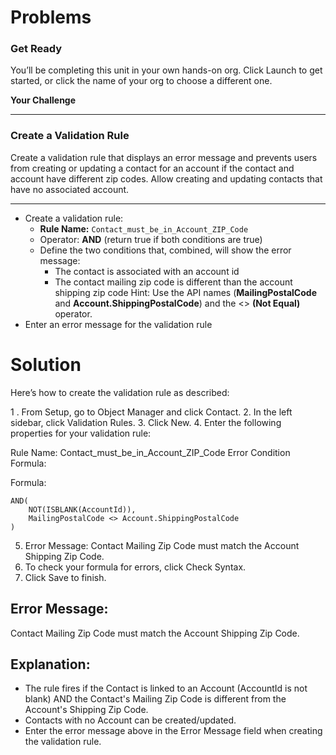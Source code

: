 # Problems

### Get Ready
You’ll be completing this unit in your own hands-on org. Click Launch to get started, or click the name of your org to choose a different one.

**Your Challenge**

---

### Create a Validation Rule
Create a validation rule that displays an error message and prevents users from creating or updating a contact for an account if the contact and account have different zip codes. Allow creating and updating contacts that have no associated account.

---

* Create a validation rule:
   - **Rule Name:** `Contact_must_be_in_Account_ZIP_Code`
   - Operator: **AND** (return true if both conditions are true)
   - Define the two conditions that, combined, will show the error message:
        - The contact is associated with an account id
        - The contact mailing zip code is different than the account shipping zip code
Hint: Use the API names (**MailingPostalCode** and **Account.ShippingPostalCode**) and the <> **(Not Equal)** operator.
* Enter an error message for the validation rule


# Solution

Here’s how to create the validation rule as described:

1 . From Setup, go to Object Manager and click Contact.
2. In the left sidebar, click Validation Rules.
3. Click New.
4. Enter the following properties for your validation rule:

Rule Name: Contact_must_be_in_Account_ZIP_Code
Error Condition Formula:

Formula:

``` apex
AND(
    NOT(ISBLANK(AccountId)),
    MailingPostalCode <> Account.ShippingPostalCode
)
```

5. Error Message: Contact Mailing Zip Code must match the Account Shipping Zip Code.
6. To check your formula for errors, click Check Syntax.
7. Click Save to finish.





## Error Message:
Contact Mailing Zip Code must match the Account Shipping Zip Code.

## Explanation:

* The rule fires if the Contact is linked to an Account (AccountId is not blank) AND the Contact's Mailing Zip Code is different from the Account's Shipping Zip Code.
* Contacts with no Account can be created/updated.
* Enter the error message above in the Error Message field when creating the validation rule.